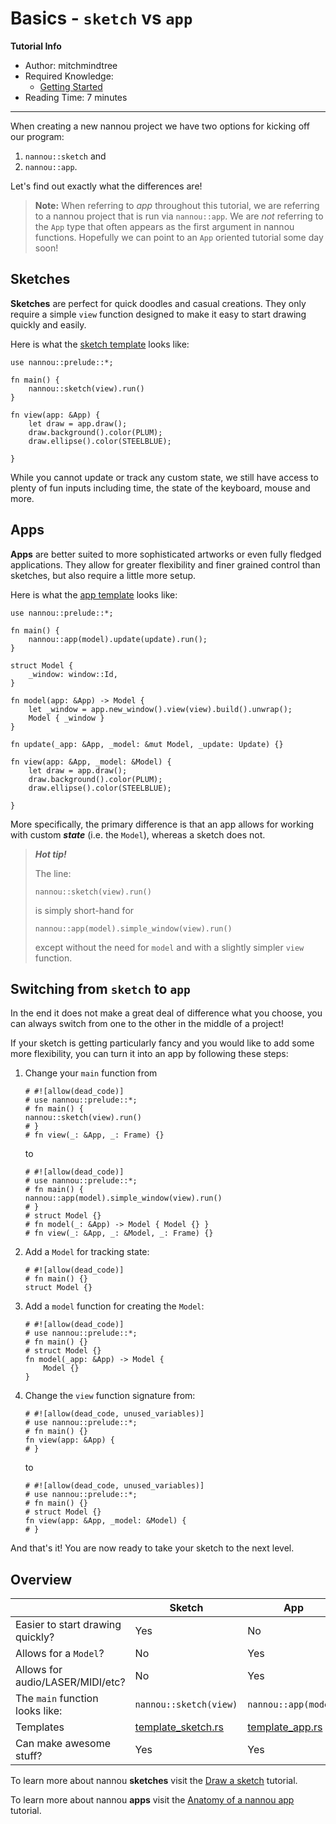 # Basics - `sketch` vs `app`

**Tutorial Info**

- Author: mitchmindtree
- Required Knowledge:
    - [Getting Started](/getting_started.md)
- Reading Time: 7 minutes

---

When creating a new nannou project we have two options for kicking off our
program:

1. `nannou::sketch` and
2. `nannou::app`.

Let's find out exactly what the differences are!

> **Note:** When referring to *app* throughout this tutorial, we are referring to
> a nannou project that is run via `nannou::app`. We are *not* referring to the
> `App` type that often appears as the first argument in nannou functions.
> Hopefully we can point to an `App` oriented tutorial some day soon!

## Sketches

**Sketches** are perfect for quick doodles and casual creations. They only
require a simple `view` function designed to make it easy to start drawing
quickly and easily.

Here is what the [sketch
template](https://github.com/nannou-org/nannou/blob/master/examples/templates/template_sketch.rs)
looks like:

```rust,no_run
use nannou::prelude::*;

fn main() {
    nannou::sketch(view).run()
}

fn view(app: &App) {
    let draw = app.draw();
    draw.background().color(PLUM);
    draw.ellipse().color(STEELBLUE);
    
}
```

While you cannot update or track any custom state, we still have access to
plenty of fun inputs including time, the state of the keyboard, mouse and more.

## Apps

**Apps** are better suited to more sophisticated artworks or even fully fledged
applications. They allow for greater flexibility and finer grained control than
sketches, but also require a little more setup.

Here is what the [app
template](https://github.com/nannou-org/nannou/blob/master/examples/templates/template_app.rs)
looks like:

```rust,no_run
use nannou::prelude::*;

fn main() {
    nannou::app(model).update(update).run();
}

struct Model {
    _window: window::Id,
}

fn model(app: &App) -> Model {
    let _window = app.new_window().view(view).build().unwrap();
    Model { _window }
}

fn update(_app: &App, _model: &mut Model, _update: Update) {}

fn view(app: &App, _model: &Model) {
    let draw = app.draw();
    draw.background().color(PLUM);
    draw.ellipse().color(STEELBLUE);
    
}
```

More specifically, the primary difference is that an app allows for working with
custom ***state*** (i.e. the `Model`), whereas a sketch does not.

> ***Hot tip!***
>
> The line:
>
> ```rust,ignore
> nannou::sketch(view).run()
> ```
> is simply short-hand for
>
> ```rust,ignore
> nannou::app(model).simple_window(view).run()
> ```
> except without the need for `model` and with a slightly simpler `view` function.

## Switching from `sketch` to `app`

In the end it does not make a great deal of difference what you choose, you can
always switch from one to the other in the middle of a project!

If your sketch is getting particularly fancy and you would like to add some more
flexibility, you can turn it into an app by following these steps:

1. Change your `main` function from

   ```rust,no_run
   # #![allow(dead_code)]
   # use nannou::prelude::*;
   # fn main() {
   nannou::sketch(view).run()
   # }
   # fn view(_: &App, _: Frame) {}
   ```

   to

   ```rust,no_run
   # #![allow(dead_code)]
   # use nannou::prelude::*;
   # fn main() {
   nannou::app(model).simple_window(view).run()
   # }
   # struct Model {}
   # fn model(_: &App) -> Model { Model {} }
   # fn view(_: &App, _: &Model, _: Frame) {}
   ```

2. Add a `Model` for tracking state:

   ```rust,no_run
   # #![allow(dead_code)]
   # fn main() {}
   struct Model {}
   ```

3. Add a `model` function for creating the `Model`:

   ```rust,no_Run
   # #![allow(dead_code)]
   # use nannou::prelude::*;
   # fn main() {}
   # struct Model {}
   fn model(_app: &App) -> Model {
       Model {}
   }
   ```

4. Change the `view` function signature from:

   ```rust,no_run
   # #![allow(dead_code, unused_variables)]
   # use nannou::prelude::*;
   # fn main() {}
   fn view(app: &App) {
   # }
   ```

   to

   ```rust,no_run
   # #![allow(dead_code, unused_variables)]
   # use nannou::prelude::*;
   # fn main() {}
   # struct Model {}
   fn view(app: &App, _model: &Model) {
   # }
   ```

And that's it! You are now ready to take your sketch to the next level.

## Overview

|     | **Sketch** | **App** |
| --- | ---------- | ------- |
| Easier to start drawing quickly? | Yes | No |
| Allows for a `Model`? | No | Yes |
| Allows for  audio/LASER/MIDI/etc? | No | Yes |
| The `main` function looks like: | `nannou::sketch(view)` | `nannou::app(model)` |
| Templates | [template_sketch.rs](https://github.com/nannou-org/nannou/blob/master/examples/templates/template_sketch.rs) | [template_app.rs](https://github.com/nannou-org/nannou/blob/master/examples/templates/template_app.rs) |
| Can make awesome stuff? | Yes | Yes |

To learn more about nannou **sketches** visit the [Draw a sketch](/tutorials/basics/draw-a-sketch.md) tutorial.

To learn more about nannou **apps** visit the [Anatomy of a nannou app](/tutorials/basics/anatomy-of-a-nannou-app.md) tutorial.
